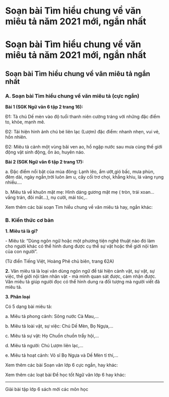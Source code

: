 # Soạn bài Tìm hiểu chung về văn miêu tả năm 2021 mới, ngắn nhất

# Soạn bài Tìm hiểu chung về văn miêu tả năm 2021 mới, ngắn nhất

## Soạn bài Tìm hiểu chung về văn miêu tả ngắn nhất

### **A. Soạn bài Tìm hiểu chung về văn miêu tả (cực ngắn)**

**Bài 1 (SGK Ngữ văn 6 tập 2 trang 16):**

Đ1: Tả chú Dế mèn vào độ tuổi thanh niên cường tráng với những đặc điểm to, khỏe, mạnh mẽ.

Đ2: Tái hiện hình ảnh chú bé liên lạc (Lượm) đặc điểm: nhanh nhẹn, vui vẻ, hồn nhiên.

Đ2: Miêu tả cảnh một vùng bãi ven ao, hồ ngập nước sau mưa cùng thế giới động vật sinh động, ồn ào, huyên náo.

**Bài 2 (SGK Ngữ văn 6 tập 2 trang 17):**

a. Đặc điểm nổi bật của mùa đông: Lạnh lẽo, ẩm ướt,gió bấc, mưa phùn, đêm dài, ngày ngắn,trời luôn âm u, cây cối trơ chọi, khẳng khiu, lá vàng rụng nhiều....

b. Miêu tả về khuôn mặt mẹ: Hình dáng gương mặt mẹ ( tròn, trái xoan… vầng trán, đôi mắt…), nụ cười, mái tóc,..

Xem thêm các bài soạn Tìm hiểu chung về văn miêu tả hay, ngắn khác:

### **B. Kiến thức cơ bản**

**1\. Miêu tả là gì?**

\- Miêu tả: “Dùng ngôn ngữ hoặc một phương tiện nghệ thuật nào đó làm cho người khác có thể hình dung được cụ thể sự vật hoặc thế giới nội tâm của con người”.

(Từ điển Tiếng Việt, Hoàng Phê chủ biên, trang 62A)

**2.** Văn miêu tả là loại văn dùng ngôn ngữ để tái hiện cảnh vật, sự vật, sự việc, thế giới nội tâm nhân vật - mà mình quan sát được, cảm nhận được. Văn miêu tả giúp người đọc có thể hình dung ra đối tượng mà người viết đã miêu tả.

**3\. Phân loại**

Có 5 dạng bài miêu tả:

a. Miêu tả phong cảnh: Sông nước Cà Mau,...

b. Miêu tả loài vật, sự việc: Chú Dế Mèn, Bọ Ngựa,...

c. Miêu tả sự vật: Họ Chuồn chuồn trẩy hội,...

d. Miêu tả người: Chú Lượm liên lạc,...

e. Miêu tả hoạt cảnh: Võ sĩ Bọ Ngựa và Dế Mèn tỉ thí,...

Xem thêm các bài Soạn văn lớp 6 cực ngắn, hay khác:

Xem thêm các loạt bài Để học tốt Ngữ văn lớp 6 hay khác:

* * *

Giải bài tập lớp 6 sách mới các môn học
